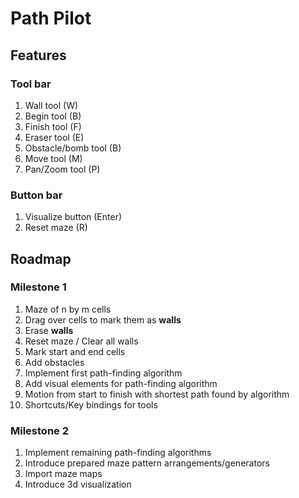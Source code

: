 # Path Pilot

## Features

### Tool bar

1. Wall tool (W)
2. Begin tool (B)
3. Finish tool (F)
4. Eraser tool (E)
5. Obstacle/bomb tool (B)
6. Move tool (M)
7. Pan/Zoom tool (P)  

### Button bar

1. Visualize button (Enter)
2. Reset maze (R)

## Roadmap

### Milestone 1

1. Maze of n by m cells
2. Drag over cells to mark them as **walls**
3. Erase **walls**
4. Reset maze / Clear all walls
5. Mark start and end cells
6. Add obstacles
7. Implement first path-finding algorithm
8. Add visual elements for path-finding algorithm
9. Motion from start to finish with shortest path found by algorithm
10. Shortcuts/Key bindings for tools

### Milestone 2

1. Implement remaining path-finding algorithms
2. Introduce prepared maze pattern arrangements/generators
3. Import maze maps
4. Introduce 3d visualization
